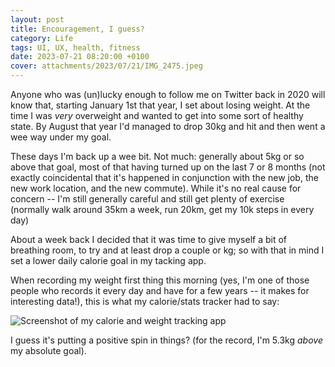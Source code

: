 ```yaml
---
layout: post
title: Encouragement, I guess?
category: Life
tags: UI, UX, health, fitness
date: 2023-07-21 08:20:00 +0100
cover: attachments/2023/07/21/IMG_2475.jpeg
---
```


Anyone who was (un)lucky enough to follow me on Twitter back in 2020 will
know that, starting January 1st that year, I set about losing weight. At the
time I was *very* overweight and wanted to get into some sort of healthy
state. By August that year I'd managed to drop 30kg and hit and then went a
wee way under my goal.

These days I'm back up a wee bit. Not much: generally about 5kg or so above
that goal, most of that having turned up on the last 7 or 8 months (not
exactly coincidental that it's happened in conjunction with the new job, the
new work location, and the new commute). While it's no real cause for
concern -- I'm still generally careful and still get plenty of exercise
(normally walk around 35km a week, run 20km, get my 10k steps in every day)

About a week back I decided that it was time to give myself a bit of
breathing room, to try and at least drop a couple or kg; so with that in
mind I set a lower daily calorie goal in my tacking app.

When recording my weight first thing this morning (yes, I'm one of those
people who records it every day and have for a few years -- it makes for
interesting data!), this is what my calorie/stats tracker had to say:

![Screenshot of my calorie and weight tracking app](/attachments/2023/07/21/IMG_2475.jpeg#centre)

I guess it's putting a positive spin in things? (for the record, I'm 5.3kg
*above* my absolute goal).

[//]: # (2023-07-21-encouragement-i-guess.md ends here)
